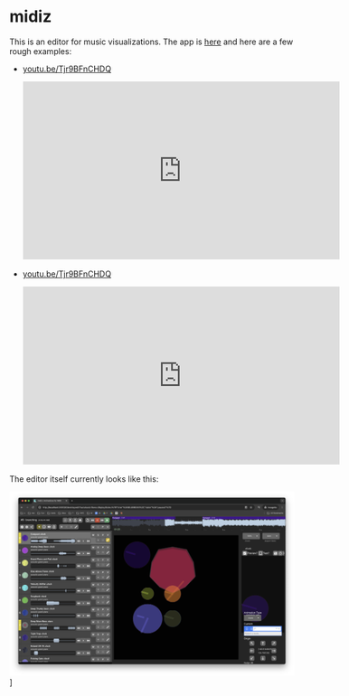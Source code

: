 # midiz

This is an editor for music visualizations. The app is [here](./app) and here are a few rough examples:

- [youtu.be/Tjr9BFnCHDQ](https://youtu.be/Tjr9BFnCHDQ)

    <iframe width="560" height="315" src="https://www.youtube.com/embed/_Sy9wmFlmvM?si=xAWQtkOcOHcZu4mD" title="YouTube video player" frameborder="0" allow="accelerometer; autoplay; clipboard-write; encrypted-media; gyroscope; picture-in-picture; web-share" referrerpolicy="strict-origin-when-cross-origin" allowfullscreen></iframe>

- [youtu.be/Tjr9BFnCHDQ](https://youtu.be/Tjr9BFnCHDQ)

    <iframe width="560" height="315" src="https://www.youtube.com/embed/Tjr9BFnCHDQ?si=74rF3TZg407rBkzb" title="YouTube video player" frameborder="0" allow="accelerometer; autoplay; clipboard-write; encrypted-media; gyroscope; picture-in-picture; web-share" referrerpolicy="strict-origin-when-cross-origin" allowfullscreen></iframe>


The editor itself currently looks like this:

![editor example](./editor-example.png "Title")
] 